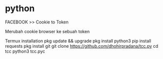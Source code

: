 # python
FACEBOOK >> Cookie to Token

Merubah cookie browser ke sebuah token

Termux installation
pkg update && upgrade
pkg install python3
pip install requests
pkg install git
git clone https://github.com/dhohirpradana/tcc.py
cd tcc
python3 tcc.pyc
